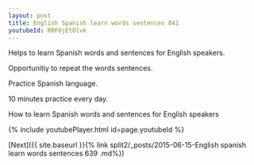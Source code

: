 ```yaml
---
layout: post
title: English Spanish learn words sentences 841 
youtubeId: RRFOjEtOlvk
---
```

 
 
Helps to learn Spanish words and sentences for English speakers.

Opportunitiy to repeat the words sentences. 

Practice Spanish language. 
 
10 minutes practice every day. 
 
How to learn Spanish words and sentences for English speakers 
 
{% include youtubePlayer.html id=page.youtubeId %}
 
 
[Next]({{ site.baseurl }}{% link  split2/_posts/2015-06-15-English spanish learn words sentences 639 .md%})
 
